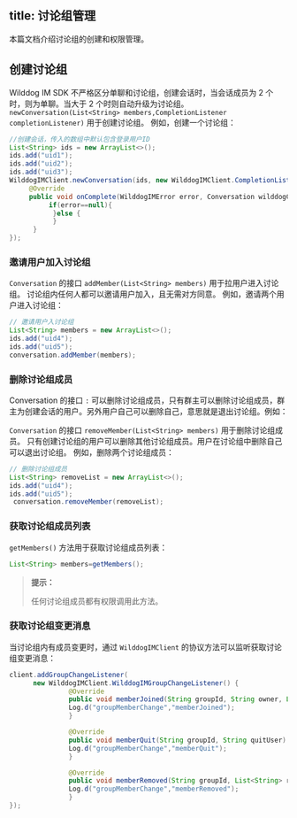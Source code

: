 title: 讨论组管理
---

本篇文档介绍讨论组的创建和权限管理。



## 创建讨论组
Wilddog IM SDK 不严格区分单聊和讨论组，创建会话时，当会话成员为 2 个时，则为单聊。当大于 2 个时则自动升级为讨论组。
`newConversation(List<String> members,CompletionListener completionListener)` 用于创建讨论组。
例如，创建一个讨论组：

```java
//创建会话，传入的数组中默认包含登录用户ID
List<String> ids = new ArrayList<>();
ids.add("uid1");
ids.add("uid2");
ids.add("uid3");
WilddogIMClient.newConversation(ids, new WilddogIMClient.CompletionListener() {
     @Override
     public void onComplete(WilddogIMError error, Conversation wilddogConversation) {
          if(error==null){
           }else {
           }
      }
});

```

### 邀请用户加入讨论组

`Conversation` 的接口 `addMember(List<String> members)` 用于拉用户进入讨论组。
讨论组内任何人都可以邀请用户加入，且无需对方同意。
例如，邀请两个用户进入讨论组：

```java
// 邀请用户入讨论组
List<String> members = new ArrayList<>();
ids.add("uid4");
ids.add("uid5");
conversation.addMember(members);
```
 
### 删除讨论组成员

Conversation 的接口 `:` 可以删除讨论组成员，只有群主可以删除讨论组成员，群主为创建会话的用户。另外用户自己可以删除自己，意思就是退出讨论组。例如：

`Conversation` 的接口 `removeMember(List<String> members)` 用于删除讨论组成员。
只有创建讨论组的用户可以删除其他讨论组成员。用户在讨论组中删除自己可以退出讨论组。
例如，删除两个讨论组成员：
```java
// 删除讨论组成员
List<String> removeList = new ArrayList<>();
ids.add("uid4");
ids.add("uid5");
 conversation.removeMember(removeList);
```

### 获取讨论组成员列表

`getMembers()` 方法用于获取讨论组成员列表：
```java
List<String> members=getMembers();
```
<blockquote class="notice">
  <p><strong>提示：</strong></p>
  任何讨论组成员都有权限调用此方法。
</blockquote>


### 获取讨论组变更消息

当讨论组内有成员变更时，通过 `WilddogIMClient` 的协议方法可以监听获取讨论组变更消息：

```java
client.addGroupChangeListener(
      new WilddogIMClient.WilddogIMGroupChangeListener() {
               @Override
               public void memberJoined(String groupId, String owner, List<String> joinedUsers) {
               Log.d("groupMemberChange","memberJoined");
               }

               @Override
               public void memberQuit(String groupId, String quitUser) {
               Log.d("groupMemberChange","memberQuit");
               }

               @Override
               public void memberRemoved(String groupId, List<String> removeUsers) {
               Log.d("groupMemberChange","memberRemoved");
               }
});
```

 
 